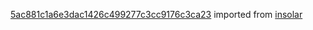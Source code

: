 [5ac881c1a6e3dac1426c499277c3cc9176c3ca23](https://github.com/insolar/insolar/commit/5ac881c1a6e3dac1426c499277c3cc9176c3ca23) imported from [insolar](https://github.com/insolar/insolar)
